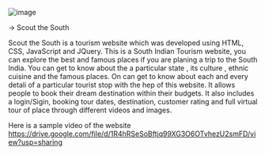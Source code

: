 ![image](https://user-images.githubusercontent.com/75208415/129482922-b824a042-0941-4f4a-a545-d2370165a35b.png)

-> Scout the South 

Scout the South is a tourism website which was developed using HTML, CSS, JavaScript and JQuery. This is a South Indian Tourism website, you can explore the best and famous places if you are planing a trip to the South India. You can get to know about the a particular state , its culture , ethnic cuisine and the famous places. On can get to know about each and every detali of a particular tourist stop with the hep of this website. It allows people to book their dream destination within their budgets. It also includes a login/Sigin, booking tour dates, destination, customer rating and full virtual tour of place through different videos and images. 


Here is a sample video of the website
https://drive.google.com/file/d/1R4hRSeSoBftjq99XG3O6OTvhezU2smFD/view?usp=sharing

